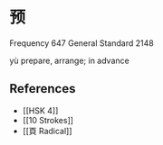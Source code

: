 # 预
Frequency 647
General Standard 2148

yù
prepare, arrange; in advance

## References
- [[HSK 4]]
- [[10 Strokes]]
- [[頁 Radical]]